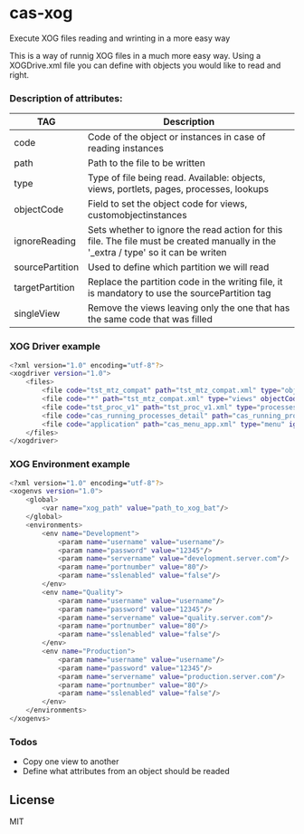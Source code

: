 # cas-xog
Execute XOG files reading and wrinting in a more easy way

This is a way of runnig XOG files in a much more easy way. Using a XOGDrive.xml file you can define with objects you would like to read and right.

### Description of attributes:
| TAG | Description |
| ------ | ------ |
| code | Code of the object or instances in case of reading instances |
| path | Path to the file to be written |
| type | Type of file being read. Available: objects, views, portlets, pages, processes, lookups |
| objectCode | Field to set the object code for views, customobjectinstances |
| ignoreReading | Sets whether to ignore the read action for this file. The file must be created manually in the '_extra / type' so it can be writen |
| sourcePartition | Used to define which partition we will read |
| targetPartition | Replace the partition code in the writing file, it is mandatory to use the sourcePartition tag |
| singleView | Remove the views leaving only the one that has the same code that was filled |

### XOG Driver example
```sh
<?xml version="1.0" encoding="utf-8"?>
<xogdriver version="1.0">
    <files>
        <file code="tst_mtz_compat" path="tst_mtz_compat.xml" type="objects" />
        <file code="*" path="tst_mtz_compat.xml" type="views" objectCode="tst_mtz_compat" />
        <file code="tst_proc_v1" path="tst_proc_v1.xml" type="processes" />
        <file code="cas_running_processes_detail" path="cas_running_processes_detail.xml" type="portlets" />
        <file code="application" path="cas_menu_app.xml" type="menu" ignoreReading="true" />
    </files>
</xogdriver>
```

### XOG Environment example
```sh
<?xml version="1.0" encoding="utf-8"?>
<xogenvs version="1.0">
    <global>
        <var name="xog_path" value="path_to_xog_bat"/>
    </global>
    <environments>
        <env name="Development">
            <param name="username" value="username"/>
            <param name="password" value="12345"/>
            <param name="servername" value="development.server.com"/>
            <param name="portnumber" value="80"/>
            <param name="sslenabled" value="false"/>
        </env>
        <env name="Quality">
            <param name="username" value="username"/>
            <param name="password" value="12345"/>
            <param name="servername" value="quality.server.com"/>
            <param name="portnumber" value="80"/>
            <param name="sslenabled" value="false"/>
        </env>
        <env name="Production">
            <param name="username" value="username"/>
            <param name="password" value="12345"/>
            <param name="servername" value="production.server.com"/>
            <param name="portnumber" value="80"/>
            <param name="sslenabled" value="false"/>
        </env>
    </environments>
</xogenvs>
```

### Todos

 - Copy one view to another
 - Define what attributes from an object should be readed

License
----

MIT
